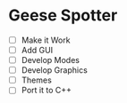 # Geese Spotter


- [ ] Make it Work
- [ ] Add GUI
- [ ] Develop Modes
- [ ] Develop Graphics
- [ ] Themes
- [ ] Port it to C++
